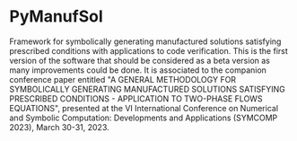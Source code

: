 # PyManufSol
Framework for symbolically generating manufactured solutions satisfying prescribed conditions with applications to code verification.
This is the first version of the software that should be considered as a beta version as many improvements could be done. It is associated to the companion conference paper entitled "A GENERAL METHODOLOGY FOR SYMBOLICALLY GENERATING MANUFACTURED SOLUTIONS SATISFYING PRESCRIBED CONDITIONS - APPLICATION TO TWO-PHASE FLOWS EQUATIONS", presented at the VI International Conference on Numerical and Symbolic Computation: Developments and Applications (SYMCOMP 2023), March 30-31, 2023.  
